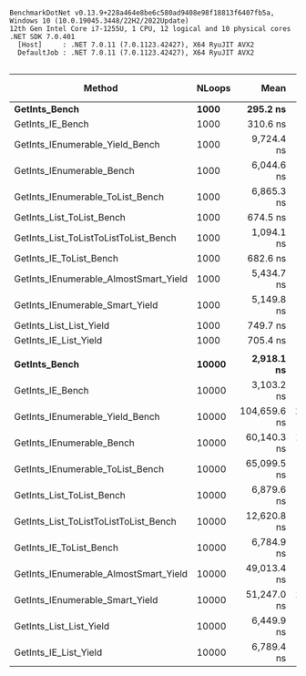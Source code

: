 ```

BenchmarkDotNet v0.13.9+228a464e8be6c580ad9408e98f18813f6407fb5a, Windows 10 (10.0.19045.3448/22H2/2022Update)
12th Gen Intel Core i7-1255U, 1 CPU, 12 logical and 10 physical cores
.NET SDK 7.0.401
  [Host]     : .NET 7.0.11 (7.0.1123.42427), X64 RyuJIT AVX2
  DefaultJob : .NET 7.0.11 (7.0.1123.42427), X64 RyuJIT AVX2


```
| Method                                | NLoops | Mean         | Error       | StdDev      | Median       | Ratio | RatioSD | Gen0    | Gen1   | Allocated | Alloc Ratio |
|-------------------------------------- |------- |-------------:|------------:|------------:|-------------:|------:|--------:|--------:|-------:|----------:|------------:|
| **GetInts_Bench**                         | **1000**   |     **295.2 ns** |     **1.52 ns** |     **1.27 ns** |     **295.7 ns** |  **1.00** |    **0.00** |       **-** |      **-** |         **-** |          **NA** |
| GetInts_IE_Bench                      | 1000   |     310.6 ns |     2.91 ns |     2.72 ns |     311.2 ns |  1.05 |    0.01 |       - |      - |         - |          NA |
| GetInts_IEnumerable_Yield_Bench       | 1000   |   9,724.4 ns |   193.20 ns |   283.19 ns |   9,688.5 ns | 33.08 |    0.85 |       - |      - |      88 B |          NA |
| GetInts_IEnumerable_Bench             | 1000   |   6,044.6 ns |    51.12 ns |    45.32 ns |   6,054.8 ns | 20.49 |    0.20 |       - |      - |      40 B |          NA |
| GetInts_IEnumerable_ToList_Bench      | 1000   |   6,865.3 ns |   136.92 ns |   363.08 ns |   6,755.3 ns | 24.00 |    0.95 |  0.6485 | 0.0076 |    4096 B |          NA |
| GetInts_List_ToList_Bench             | 1000   |     674.5 ns |    12.84 ns |    10.02 ns |     672.3 ns |  2.29 |    0.03 |  0.6456 | 0.0095 |    4056 B |          NA |
| GetInts_List_ToListToListToList_Bench | 1000   |   1,094.1 ns |    21.04 ns |    20.66 ns |   1,089.6 ns |  3.72 |    0.08 |  1.9379 | 0.0458 |   12168 B |          NA |
| GetInts_IE_ToList_Bench               | 1000   |     682.6 ns |    14.28 ns |    41.44 ns |     663.9 ns |  2.38 |    0.07 |  0.6456 | 0.0095 |    4056 B |          NA |
| GetInts_IEnumerable_AlmostSmart_Yield | 1000   |   5,434.7 ns |   170.99 ns |   498.78 ns |   5,166.4 ns | 20.27 |    1.73 |       - |      - |      88 B |          NA |
| GetInts_IEnumerable_Smart_Yield       | 1000   |   5,149.8 ns |   101.64 ns |   121.00 ns |   5,109.7 ns | 17.55 |    0.44 |  0.0076 |      - |      88 B |          NA |
| GetInts_List_List_Yield               | 1000   |     749.7 ns |    22.04 ns |    63.94 ns |     737.1 ns |  2.44 |    0.16 |  0.6456 | 0.0095 |    4056 B |          NA |
| GetInts_IE_List_Yield                 | 1000   |     705.4 ns |    27.28 ns |    80.45 ns |     706.9 ns |  2.65 |    0.22 |  0.6456 | 0.0095 |    4056 B |          NA |
|                                       |        |              |             |             |              |       |         |         |        |           |             |
| **GetInts_Bench**                         | **10000**  |   **2,918.1 ns** |    **36.81 ns** |    **34.43 ns** |   **2,918.0 ns** |  **1.00** |    **0.00** |       **-** |      **-** |         **-** |          **NA** |
| GetInts_IE_Bench                      | 10000  |   3,103.2 ns |    61.33 ns |    91.80 ns |   3,076.4 ns |  1.05 |    0.03 |       - |      - |         - |          NA |
| GetInts_IEnumerable_Yield_Bench       | 10000  | 104,659.6 ns | 2,039.44 ns | 5,582.93 ns | 103,750.9 ns | 36.74 |    2.80 |       - |      - |      88 B |          NA |
| GetInts_IEnumerable_Bench             | 10000  |  60,140.3 ns | 1,177.06 ns | 1,355.50 ns |  60,079.4 ns | 20.62 |    0.42 |       - |      - |      40 B |          NA |
| GetInts_IEnumerable_ToList_Bench      | 10000  |  65,099.5 ns |   936.58 ns | 1,401.82 ns |  64,580.5 ns | 22.45 |    0.60 |  6.3477 | 0.6104 |   40096 B |          NA |
| GetInts_List_ToList_Bench             | 10000  |   6,879.6 ns |   189.99 ns |   545.11 ns |   6,711.2 ns |  2.32 |    0.18 |  6.3629 | 0.7019 |   40056 B |          NA |
| GetInts_List_ToListToListToList_Bench | 10000  |  12,620.8 ns |   411.72 ns | 1,207.51 ns |  12,442.8 ns |  4.85 |    0.43 | 19.1040 | 3.1738 |  120168 B |          NA |
| GetInts_IE_ToList_Bench               | 10000  |   6,784.9 ns |   149.10 ns |   415.63 ns |   6,766.7 ns |  2.41 |    0.08 |  6.3629 | 0.7019 |   40056 B |          NA |
| GetInts_IEnumerable_AlmostSmart_Yield | 10000  |  49,013.4 ns |   891.76 ns | 1,608.03 ns |  48,316.6 ns | 17.32 |    0.58 |       - |      - |      88 B |          NA |
| GetInts_IEnumerable_Smart_Yield       | 10000  |  51,247.0 ns | 1,021.73 ns | 2,428.24 ns |  50,985.8 ns | 17.05 |    0.57 |       - |      - |      88 B |          NA |
| GetInts_List_List_Yield               | 10000  |   6,449.9 ns |   124.18 ns |   318.31 ns |   6,337.8 ns |  2.21 |    0.11 |  6.3629 | 0.7019 |   40056 B |          NA |
| GetInts_IE_List_Yield                 | 10000  |   6,789.4 ns |   168.75 ns |   494.91 ns |   6,718.8 ns |  2.33 |    0.19 |  6.3629 | 0.7019 |   40056 B |          NA |

